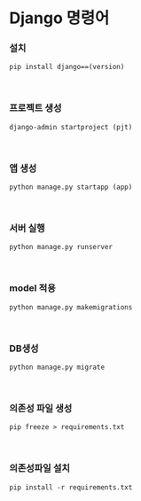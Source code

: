 # Django 명령어

### 설치
```
pip install django==(version)
```

<br>

### 프로젝트 생성
```
django-admin startproject (pjt)
```

<br>

### 앱 생성
```
python manage.py startapp (app)
```

<br>

### 서버 실행
```
python manage.py runserver
```

<br>

### model 적용
```
python manage.py makemigrations
```

<br>

### DB생성
```
python manage.py migrate
```

<br>

### 의존성 파일 생성
```
pip freeze > requirements.txt
```

<br>

### 의존성파일 설치
```
pip install -r requirements.txt
```
